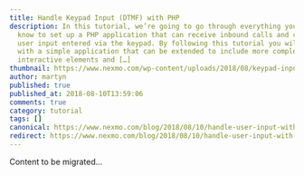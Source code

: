 ```yaml
---
title: Handle Keypad Input (DTMF) with PHP
description: In this tutorial, we’re going to go through everything you need to
  know to set up a PHP application that can receive inbound calls and capture
  user input entered via the keypad. By following this tutorial you will end up
  with a simple application that can be extended to include more complex,
  interactive elements and […]
thumbnail: https://www.nexmo.com/wp-content/uploads/2018/08/keypad-input-php.png
author: martyn
published: true
published_at: 2018-08-10T13:59:06
comments: true
category: tutorial
tags: []
canonical: https://www.nexmo.com/blog/2018/08/10/handle-user-input-with-php-dr
redirect: https://www.nexmo.com/blog/2018/08/10/handle-user-input-with-php-dr
---
```

Content to be migrated...